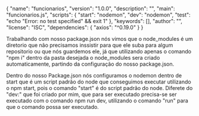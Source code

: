 {
  "name": "funcionarios",
  "version": "1.0.0",
  "description": "",
  "main": "funcionarios.js",
  "scripts": {
    "start": "nodemon",
    "dev": "nodemon",
    "test": "echo \"Error: no test specified\" && exit 1"
  },
  "keywords": [],
  "author": "",
  "license": "ISC",
  "dependencies": {
    "axios": "^0.19.0"
  }
}

Trabalhando com nosso package.json nós vimos que o node_modules é um diretorio que não precisamos inssistir para que ele suba para algum repositorio ou que nós guardemos ele, já que utilizando apenas o comando "npm i" dentro da pasta desejada o node_modules sera criado automaticamente, partindo da configuração do nosso package.json.

Dentro do nosso Package.json nós configuramos o nodemon dentro de start que é um script padrão do node que conseguimos executar utilizando o npm start, pois o comando "start" é do script padrão do node. Diferete do "dev:" que foi criado por mim, que para ser executado precisa-se ser executado com o comando npm run dev, utilizando o comando "run" para que o comando possa ser executado.